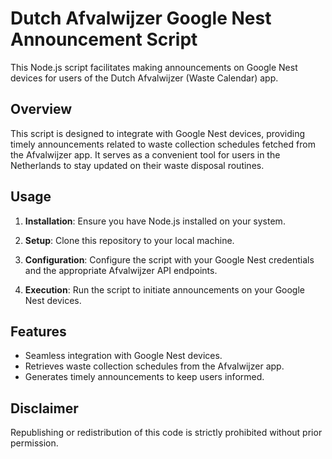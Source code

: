 # Dutch Afvalwijzer Google Nest Announcement Script

This Node.js script facilitates making announcements on Google Nest devices for users of the Dutch Afvalwijzer (Waste Calendar) app.

## Overview

This script is designed to integrate with Google Nest devices, providing timely announcements related to waste collection schedules fetched from the Afvalwijzer app. It serves as a convenient tool for users in the Netherlands to stay updated on their waste disposal routines.

## Usage

1. **Installation**: Ensure you have Node.js installed on your system.
   
2. **Setup**: Clone this repository to your local machine.

3. **Configuration**: Configure the script with your Google Nest credentials and the appropriate Afvalwijzer API endpoints.

4. **Execution**: Run the script to initiate announcements on your Google Nest devices.

## Features

- Seamless integration with Google Nest devices.
- Retrieves waste collection schedules from the Afvalwijzer app.
- Generates timely announcements to keep users informed.

## Disclaimer

Republishing or redistribution of this code is strictly prohibited without prior permission.


<!-- Security scan triggered at 2025-09-02 01:46:10 -->

<!-- Security scan triggered at 2025-09-09 05:31:57 -->

<!-- Security scan triggered at 2025-09-28 15:34:53 -->
